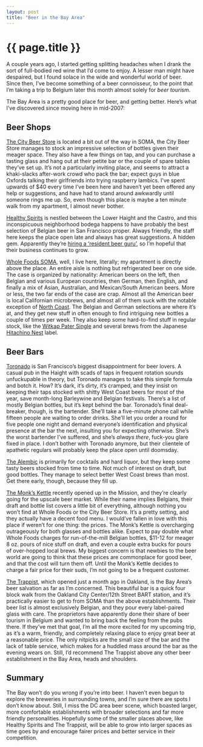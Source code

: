 ```yaml
---
layout: post
title: "Beer in the Bay Area"
---
```


{{ page.title }}
================

A couple years ago, I started getting splitting headaches when I drank the sort of full-bodied red wine that I’d come to enjoy. A lesser man might have despaired, but I found solace in the wide and wonderful world of beer. Since then, I’ve become something of a beer connoisseur, to the point that I’m taking a trip to Belgium later this month almost solely for *beer tourism*.

The Bay Area is a pretty good place for beer, and getting better. Here’s what I’ve discovered since moving here in mid-2007:

Beer Shops
----------

[The City Beer Store](http://www.citybeerstore.com/) is located a bit out of the way in SOMA, the City Beer Store manages to stock an impressive selection of bottles given their meager space. They also have a few things on tap, and you can purchase a tasting glass and hang out at their petite bar or the couple of spare tables they’ve set up. It’s not a particularly inviting place, and seems to attract a khaki-slacks after-work crowd who pack the bar; expect guys in blue Oxfords talking their girlfriends into trying raspberry lambics. I’ve spent upwards of $40 every time I’ve been here and haven’t yet been offered any help or suggestions, and have had to stand around awkwardly until someone rings me up. So, even though this place is maybe a ten minute walk from my apartment, I almost never bother.

[Healthy Spirits](http://www.yelp.com/biz/healthy-spirits-san-francisco) is nestled between the Lower Haight and the Castro, and this inconspicuous neighborhood bodega happens to have probably the best selection of Belgian beer in San Francisco proper. Always friendly, the staff here keeps the place open late and always has great suggestions. A hidden gem. Apparently they’re [hiring a ‘resident beer guru’](http://sfbay.craigslist.org/sfc/fbh/523081101.html), so I’m hopeful that their business continues to grow.

[Whole Foods SOMA](http://www.wholefoodsmarket.com/stores/soma/), well, I live here, literally; my apartment is directly above the place. An entire aisle is nothing but refrigerated beer on one side. The case is organized by nationality: American beers on the left, then Belgian and various European countries, then German, then English, and finally a mix of Asian, Australian, and Mexican/South American beers. More or less, the two far ends of the case are crap. Almost all the American beer is local Californian microbrews, and almost all of them suck with the notable exception of [North Coast](http://www.northcoastbrewing.com/). The Belgian and German selections are where it’s at, and they get new stuff in often enough to find intriguing new bottles a couple of times per week. They also keep some hard-to-find stuff in regular stock, like the [Witkap Pater Single](http://beeradvocate.com/beer/profile/6/14) and several brews from the Japanese [Hitachino Nest](http://beeradvocate.com/beer/profile/697) label.

Beer Bars
---------

[Toronado](http://www.toronado.com/) is San Francisco’s biggest disappointment for beer lovers. A casual pub in the Haight with scads of taps in frequent rotation sounds unfuckupable in theory, but Toronado manages to take this simple formula and botch it. How? It’s dark, it’s dirty, it’s cramped, and they insist on keeping their taps stocked with shitty West Coast beers for most of the year, save month-long Barleywine and Belgian festivals. There’s a list of mostly Belgian bottles, but it’s kept behind the bar. Toronado’s final deal-breaker, though, is the bartender. She’ll take a five-minute phone call while fifteen people are waiting to order drinks. She’ll let you order a round for five people one night and demand everyone’s identification and physical presence at the bar the next, insulting you for expecting otherwise. She’s the worst bartender I’ve suffered, and she’s *always there*, fuck-you glare fixed in place. I don’t bother with Toronado anymore, but their clientele of apathetic regulars will probably keep the place open until doomsday.

[The Alembic](http://www.alembicbar.com/) is primarily for cocktails and hard liquor, but they keep some tasty beers stocked from time to time. Not much of interest on draft, but good bottles. They manage to select better West Coast brews than most. Get there early, though, because they fill up.

[The Monk’s Kettle](http://www.monkskettle.com/) recently opened up in the Mission, and they’re clearly going for the upscale beer market. While their name implies Belgians, their draft and bottle list covers a little bit of everything, although nothing you won’t find at Whole Foods or the City Beer Store. It’s a pretty setting, and they actually have a decent food menu. I would’ve fallen in love with this place if weren’t for one thing: the prices. The Monk’s Kettle is overcharging outrageously for both glasses and bottles alike. Expect to pay double what Whole Foods charges for run-of-the-mill Belgian bottles, $11-12 for meager 8 oz. pours of nice stuff on draft, and even a couple extra bucks for pours of over-hopped local brews. My biggest concern is that newbies to the beer world are going to think that these prices are commonplace for good beer, and that the cost will turn them off. Until the Monk’s Kettle decides to charge a fair price for their suds, I’m not going to be a frequent customer.

[The Trappist](http://www.thetrappist.com/), which opened just a month ago in Oakland, is the Bay Area’s beer salvation as far as I’m concerned. This beautiful bar is a quick four block walk from the Oakland City Center/12th Street BART station, and it’s practically easier to get to from SOMA than the above establishments. Their beer list is almost exclusively Belgian, and they pour every label-paired glass with care. The proprietors have apparently done their share of beer tourism in Belgium and wanted to bring back the feeling from the pubs there. If they’ve met that goal, I’m all the more excited for my upcoming trip, as it’s a warm, friendly, and completely relaxing place to enjoy great beer at a reasonable price. The only nitpicks are the small size of the bar and the lack of table service, which makes for a huddled mass around the bar as the evening wears on. Still, I’d recommend The Trappist above any other beer establishment in the Bay Area, heads and shoulders.

Summary
-------

The Bay won’t do you wrong if you’re into beer. I haven’t even begun to explore the breweries in surrounding towns, and I’m sure there are spots I don’t know about. Still, I miss the DC area beer scene, which boasted larger, more comfortable establishments with broader selections and far more friendly personalities. Hopefully some of the smaller places above, like Healthy Spirits and The Trappist, will be able to grow into larger spaces as time goes by and encourage fairer prices and better service in their competition.
